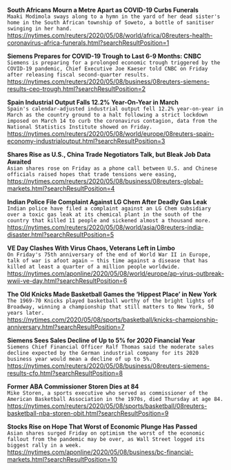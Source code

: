 **South Africans Mourn a Metre Apart as COVID-19 Curbs Funerals**\
`Maaki Modimola sways along to a hymn in the yard of her dead sister's home in the South African township of Soweto, a bottle of sanitiser swinging in her hand.`\
https://nytimes.com/reuters/2020/05/08/world/africa/08reuters-health-coronavirus-africa-funerals.html?searchResultPosition=1

**Siemens Prepares for COVID-19 Trough to Last 6-9 Months: CNBC**\
`Siemens is preparing for a prolonged economic trough triggered by the COVID-19 pandemic, Chief Executive Joe Kaeser told CNBC on Friday after releasing fiscal second-quarter results.`\
https://nytimes.com/reuters/2020/05/08/business/08reuters-siemens-results-ceo-trough.html?searchResultPosition=2

**Spain Industrial Output Falls 12.2% Year-On-Year in March**\
`Spain's calendar-adjusted industrial output fell 12.2% year-on-year in March as the country ground to a halt following a strict lockdown imposed on March 14 to curb the coronavirus contagion, data from the National Statistics Institute showed on Friday.`\
https://nytimes.com/reuters/2020/05/08/world/europe/08reuters-spain-economy-industrialoutput.html?searchResultPosition=3

**Shares Rise as U.S., China Trade Negotiators Talk, but Bleak Job Data Awaited**\
`Asian shares rose on Friday as a phone call between U.S. and Chinese officials raised hopes that trade tensions were easing, `\
https://nytimes.com/reuters/2020/05/08/business/08reuters-global-markets.html?searchResultPosition=4

**Indian Police File Complaint Against LG Chem After Deadly Gas Leak**\
`Indian police have filed a complaint against an LG Chem subsidiary over a toxic gas leak at its chemical plant in the south of the country that killed 11 people and sickened almost a thousand more. `\
https://nytimes.com/reuters/2020/05/08/world/asia/08reuters-india-disaster.html?searchResultPosition=5

**VE Day Clashes With Virus Chaos, Veterans Left in Limbo**\
`On Friday's 75th anniversary of the end of World War II in Europe, talk of war is afoot again — this time against a disease that has killed at least a quarter of a million people worldwide.`\
https://nytimes.com/aponline/2020/05/08/world/europe/ap-virus-outbreak-wwii-ve-day.html?searchResultPosition=6

**The Old Knicks Made Basketball Games the ‘Hippest Place’ in New York**\
`The 1969-70 Knicks played basketball worthy of the bright lights of Broadway, winning a championship that still matters to New York, 50 years later.`\
https://nytimes.com/2020/05/08/sports/basketball/knicks-championship-anniversary.html?searchResultPosition=7

**Siemens Sees Sales Decline of Up to 5% for 2020 Financial Year**\
`Siemens Chief Financial Officer Ralf Thomas said the moderate sales decline expected by the German industrial company for its 2020 business year would mean a decline of up to 5%.`\
https://nytimes.com/reuters/2020/05/08/business/08reuters-siemens-results-cfo.html?searchResultPosition=8

**Former ABA Commissioner Storen Dies at 84**\
`Mike Storen, a sports executive who served as commissioner of the American Basketball Association in the 1970s, died Thursday at age 84.`\
https://nytimes.com/reuters/2020/05/08/sports/basketball/08reuters-basketball-nba-storen-obit.html?searchResultPosition=9

**Stocks Rise on Hope That Worst of Economic Plunge Has Passed**\
`Asian shares surged Friday on optimism the worst of the economic fallout from the pandemic may be over, as Wall Street logged its biggest rally in a week.`\
https://nytimes.com/aponline/2020/05/08/business/bc-financial-markets.html?searchResultPosition=10

